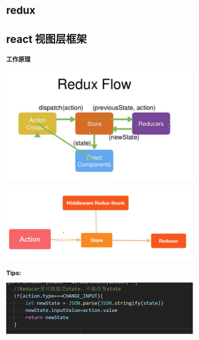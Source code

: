 # redux

# react 视图层框架

### 工作原理

![image-20200223141536579](redux.assets/image-20200223141536579.png)





![image-20200225105251742](redux.assets/image-20200225105251742.png)





### Tips:

![image-20200225094733637](redux.assets/image-20200225094733637.png)





